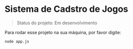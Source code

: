 <h1> Sistema de Cadstro de Jogos</h1>

> Status do projeto: Em desenvolvimento

Para rodar esse projeto na sua máquina, por favor digite: 

```
node app.js
```
